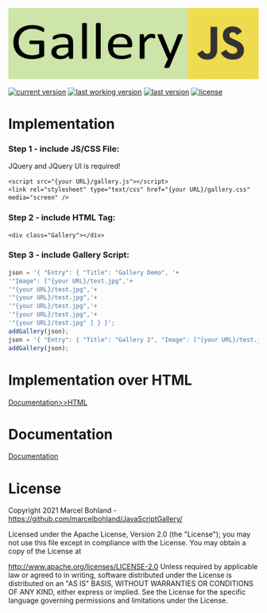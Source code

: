 ![JavaScriptGallery Logo](ressources/Logo.png)

  
[![current version](https://img.shields.io/badge/current%20version-0.1.7-green.svg)](https://github.com/marcelbohland/JavaScriptGallery/releases/tag/0.1.7)
[![last working version](https://img.shields.io/badge/last%20working%20version-0.1.4-blue.svg)](https://github.com/marcelbohland/JavaScriptGallery/releases/tag/0.1.4)
[![last version](https://img.shields.io/badge/last%20version-0.1.6-blue.svg)](https://github.com/marcelbohland/JavaScriptGallery/releases/tag/0.1.6)
[![license](https://img.shields.io/badge/license-Apache%20License%202.0-red.svg)](https://github.com/marcelbohland/JavaScriptGallery/blob/main/LICENSE)


# Implementation
### Step 1 - include JS/CSS File:
JQuery and JQuery UI is required!
```
<script src="{your URL}/gallery.js"></script>
<link rel="stylesheet" type="text/css" href="{your URL}/gallery.css" media="screen" />
```
### Step 2 - include HTML Tag:
```
<div class="Gallery"></div>
```
### Step 3 - include Gallery Script:
```javascript
json = '{ "Entry": { "Title": "Gallery Demo", '+
'"Image": ["{your URL}/test.jpg",'+
'"{your URL}/test.jpg",'+
'"{your URL}/test.jpg",'+
'"{your URL}/test.jpg",'+
'"{your URL}/test.jpg",'+
'"{your URL}/test.jpg" ] } }';
addGallery(json);
json = '{ "Entry": { "Title": "Gallery 2", "Image": ["{your URL}/test.jpg", "{your URL}/test.jpg" ] } }';
addGallery(json);
```
# Implementation over HTML
[Documentation>>HTML](https://github.com/marcelbohland/JavaScriptGallery/blob/main/documentation/html.md)

# Documentation
[Documentation](https://github.com/marcelbohland/JavaScriptGallery/blob/main/documentation/documentation.md)

# License
Copyright 2021 Marcel Bohland - https://github.com/marcelbohland/JavaScriptGallery/

Licensed under the Apache License, Version 2.0 (the "License"); you may not use this file except in compliance with the License. You may obtain a copy of the License at

   http://www.apache.org/licenses/LICENSE-2.0
Unless required by applicable law or agreed to in writing, software distributed under the License is distributed on an "AS IS" BASIS, WITHOUT WARRANTIES OR CONDITIONS OF ANY KIND, either express or implied. See the License for the specific language governing permissions and limitations under the License.
